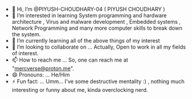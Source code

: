 - 👋 Hi, I’m @PIYUSH-CHOUDHARY-04 ( PIYUSH CHOUDHARY )
- 👀 I’m interested in learning System programming and hardware architecture , Virus and malware development , Embedded systems , Network Programming and many more computer skills to break down the system. 
- 🌱 I’m currently learning all of the above things of my interest
- 💞️ I’m looking to collaborate on ...  Actually, Open to work in all my fields of interest.
- 📫 How to reach me ... So, one can reach me at "mercverse@proton.me".
- 😄 Pronouns: ... He/Him
- ⚡ Fun fact: ... Umm... I've some destructive mentality :)  , nothing much interesting or funny about me, kinda overclocking nerd.

<!---
PIYUSH-CHOUDHARY-04/PIYUSH-CHOUDHARY-04 is a ✨ special ✨ repository because its `README.md` (this file) appears on your GitHub profile.
You can click the Preview link to take a look at your changes.
--->
